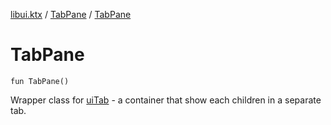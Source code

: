 [libui.ktx](../README.md) / [TabPane](README.md) / [TabPane](-tab-pane.md)

# TabPane

`fun TabPane()`

Wrapper class for [uiTab](../../libui/ui-tab.md) - a container that show each children in a separate tab.
